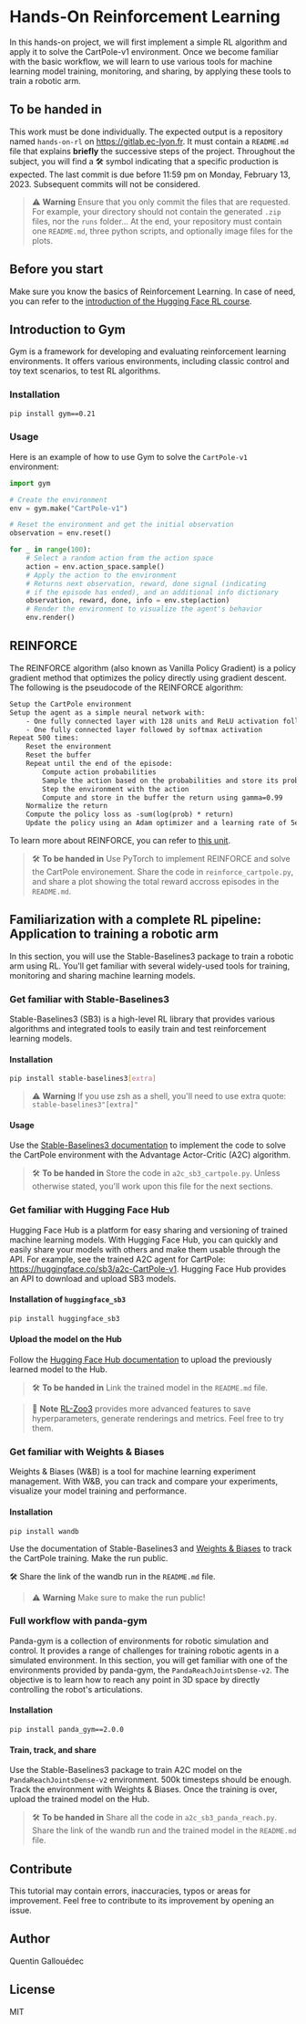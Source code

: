 # Hands-On Reinforcement Learning

In this hands-on project, we will first implement a simple RL algorithm and apply it to solve the CartPole-v1 environment. Once we become familiar with the basic workflow, we will learn to use various tools for machine learning model training, monitoring, and sharing, by applying these tools to train a robotic arm.

## To be handed in

This work must be done individually. The expected output is a repository named `hands-on-rl` on https://gitlab.ec-lyon.fr. It must contain a `README.md` file that explains **briefly** the successive steps of the project. Throughout the subject, you will find a 🛠 symbol indicating that a specific production is expected.
The last commit is due before 11:59 pm on Monday, February 13, 2023. Subsequent commits will not be considered.

> ⚠️ **Warning**
> Ensure that you only commit the files that are requested. For example, your directory should not contain the generated `.zip` files, nor the `runs` folder... At the end, your repository must contain one `README.md`, three python scripts, and optionally image files for the plots.

## Before you start

Make sure you know the basics of Reinforcement Learning. In case of need, you can refer to the [introduction of the Hugging Face RL course](https://huggingface.co/blog/deep-rl-intro).

## Introduction to Gym

Gym is a framework for developing and evaluating reinforcement learning environments. It offers various environments, including classic control and toy text scenarios, to test RL algorithms.

### Installation

```sh
pip install gym==0.21
```

### Usage

Here is an example of how to use Gym to solve the `CartPole-v1` environment:

```python
import gym

# Create the environment
env = gym.make("CartPole-v1")

# Reset the environment and get the initial observation
observation = env.reset()

for _ in range(100):
    # Select a random action from the action space
    action = env.action_space.sample()
    # Apply the action to the environment 
    # Returns next observation, reward, done signal (indicating
    # if the episode has ended), and an additional info dictionary
    observation, reward, done, info = env.step(action)
    # Render the environment to visualize the agent's behavior
    env.render() 
```

## REINFORCE

The REINFORCE algorithm (also known as Vanilla Policy Gradient) is a policy gradient method that optimizes the policy directly using gradient descent. The following is the pseudocode of the REINFORCE algorithm:

```txt
Setup the CartPole environment
Setup the agent as a simple neural network with:
    - One fully connected layer with 128 units and ReLU activation followed by a dropout layer
    - One fully connected layer followed by softmax activation
Repeat 500 times:
    Reset the environment
    Reset the buffer
    Repeat until the end of the episode:
        Compute action probabilities 
        Sample the action based on the probabilities and store its probability in the buffer 
        Step the environment with the action
        Compute and store in the buffer the return using gamma=0.99 
    Normalize the return
    Compute the policy loss as -sum(log(prob) * return)
    Update the policy using an Adam optimizer and a learning rate of 5e-3
```

To learn more about REINFORCE, you can refer to [this unit](https://huggingface.co/blog/deep-rl-pg).

> 🛠 **To be handed in**
> Use PyTorch to implement REINFORCE and solve the CartPole environement. Share the code in `reinforce_cartpole.py`, and share a plot showing the total reward accross episodes in the `README.md`.

## Familiarization with a complete RL pipeline: Application to training a robotic arm

In this section, you will use the Stable-Baselines3 package to train a robotic arm using RL. You'll get familiar with several widely-used tools for training, monitoring and sharing machine learning models.

### Get familiar with Stable-Baselines3

Stable-Baselines3 (SB3) is a high-level RL library that provides various algorithms and integrated tools to easily train and test reinforcement learning models.

#### Installation

```sh
pip install stable-baselines3[extra]
```

> ⚠️ **Warning**
> If you use zsh as a shell, you'll need to use extra quote: `stable-baselines3"[extra]"`

#### Usage

Use the [Stable-Baselines3 documentation](https://stable-baselines3.readthedocs.io/en/master/) to implement the code to solve the CartPole environment with the Advantage Actor-Critic (A2C) algorithm.


> 🛠 **To be handed in**
> Store the code in `a2c_sb3_cartpole.py`. Unless otherwise stated, you'll work upon this file for the next sections.

### Get familiar with Hugging Face Hub

Hugging Face Hub is a platform for easy sharing and versioning of trained machine learning models. With Hugging Face Hub, you can quickly and easily share your models with others and make them usable through the API. For example, see the trained A2C agent for CartPole: https://huggingface.co/sb3/a2c-CartPole-v1. Hugging Face Hub provides an API to download and upload SB3 models.

#### Installation of `huggingface_sb3`

```sh
pip install huggingface_sb3
```

#### Upload the model on the Hub

Follow the [Hugging Face Hub documentation](https://huggingface.co/docs/hub/index) to upload the previously learned model to the Hub.

> 🛠 **To be handed in**
> Link the trained model in the `README.md` file.

> 📝 **Note**
>  [RL-Zoo3](https://stable-baselines3.readthedocs.io/en/master/guide/rl_zoo.html) provides more advanced features to save hyperparameters, generate renderings and metrics. Feel free to try them.

### Get familiar with Weights & Biases

Weights & Biases (W&B) is a tool for machine learning experiment management. With W&B, you can track and compare your experiments, visualize your model training and performance.

#### Installation

```shell
pip install wandb
```

Use the documentation of Stable-Baselines3 and [Weights & Biases](https://docs.wandb.ai) to track the CartPole training. Make the run public.

🛠 Share the link of the wandb run in the `README.md` file.

> ⚠️ **Warning**
> Make sure to make the run public!

### Full workflow with panda-gym

Panda-gym is a collection of environments for robotic simulation and control. It provides a range of challenges for training robotic agents in a simulated environment. In this section, you will get familiar with one of the environments provided by panda-gym, the `PandaReachJointsDense-v2`. The objective is to learn how to reach any point in 3D space by directly controlling the robot's articulations.

#### Installation

```shell
pip install panda_gym==2.0.0
```

#### Train, track, and share

Use the Stable-Baselines3 package to train A2C model on the `PandaReachJointsDense-v2` environment. 500k timesteps should be enough. Track the environment with Weights & Biases. Once the training is over, upload the trained model on the Hub.

> 🛠 **To be handed in**
> Share all the code in `a2c_sb3_panda_reach.py`. Share the link of the wandb run and the trained model in the `README.md` file.

## Contribute

This tutorial may contain errors, inaccuracies, typos or areas for improvement. Feel free to contribute to its improvement by opening an issue.

## Author

Quentin Gallouédec

## License

MIT
